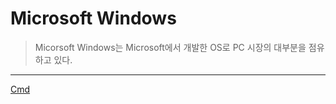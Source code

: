 # Microsoft Windows

> Micorsoft Windows는 Microsoft에서 개발한 OS로 PC 시장의 대부분을 점유하고 있다.

---

[Cmd](Microsoft%20Windows%20fe481e3e24534f169ab6335cca591d0c/Cmd%20116356f50f294b3982994fe52a7baf77.md)